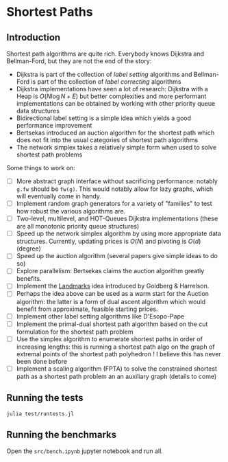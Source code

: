 # Shortest Paths

## Introduction

Shortest path algorithms are quite rich. Everybody knows Dijkstra and Bellman-Ford, but they are not the end of the story:
- Dijkstra is part of the collection of _label setting_ algorithms and Bellman-Ford is part of the collection of _label correcting_ algorithms
- Dijkstra implementations have seen a lot of research: Dijkstra with a Heap is $O(N \log N + E)$ but better complexities and more performant implementations can be obtained by working with other priority queue data structures
- Bidirectional label setting is a simple idea which yields a good performance improvement
- Bertsekas introduced an auction algorithm for the shortest path which does not fit into the usual categories of shortest path algorithms
- The network simplex takes a relatively simple form when used to solve shortest path problems

Some things to work on:
- [ ] More abstract graph interface without sacrificing performance: notably `g.fw` should be `fw(g)`. This would notably allow for lazy graphs, which will eventually come in handy.
- [ ] Implement random graph generators for a variety of "families" to test how robust the various algorithms are.
- [ ] Two-level, multilevel, and HOT-Queues Dijkstra implementations (these are all monotonic priority queue structures)
- [ ] Speed up the network simplex algorithm by using more appropriate data structures. Currently, updating prices is $O(N)$ and pivoting is $O(d)$ (degree)
- [ ] Speed up the auction algorithm (several papers give simple ideas to do so)
- [ ] Explore parallelism: Bertsekas claims the auction algorithm greatly benefits.
- [ ] Implement the [Landmarks](https://www.cs.princeton.edu/courses/archive/spr06/cos423/Handouts/GH05.pdf) idea introduced by Goldberg & Harrelson.
- [ ] Perhaps the idea above can be used as a warm start for the Auction algorithm: the latter is a form of dual ascent algorithm which would benefit from approximate, feasible starting prices.
- [ ] Implement other label setting algorithms like D'Esopo-Pape
- [ ] Implement the primal-dual shortest path algorithm based on the cut formulation for the shortest path problem
- [ ] Use the simplex algorithm to enumerate shortest paths in order of increasing lengths: this is running a shortest path algo on the graph of extremal points of the shortest path polyhedron ! I believe this has never been done before
- [ ] Implement a scaling algorithm (FPTA) to solve the constrained shortest path as a shortest path problem an an auxiliary graph (details to come)

## Running the tests

```
julia test/runtests.jl
```

## Running the benchmarks

Open the `src/bench.ipynb` jupyter notebook and run all.